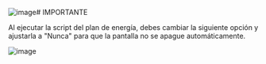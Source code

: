 ![image](https://github.com/user-attachments/assets/fc77f0db-143b-4efb-b233-188f902b8fed)# IMPORTANTE

Al ejecutar la script del plan de energía, debes cambiar la siguiente opción y ajustarla a "Nunca" para que la pantalla no se apague automáticamente.

![image](https://github.com/user-attachments/assets/90fdd7ba-c878-4906-9a22-3ea2af54271f)


